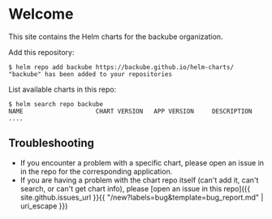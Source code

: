 # Welcome

This site contains the Helm charts for the backube organization.

Add this repository:

```console
$ helm repo add backube https://backube.github.io/helm-charts/
"backube" has been added to your repositories
```

List available charts in this repo:

```console
$ helm search repo backube
NAME                    CHART VERSION   APP VERSION     DESCRIPTION
....
```

## Troubleshooting

- If you encounter a problem with a specific chart, please open an issue in in
  the repo for the corresponding application.
- If you are having a problem with the chart repo itself (can't add it, can't
  search, or can't get chart info), please [open an issue in this repo]({{
  site.github.issues_url }}{{ "/new?labels=bug&template=bug_report.md" |
  uri_escape }})
